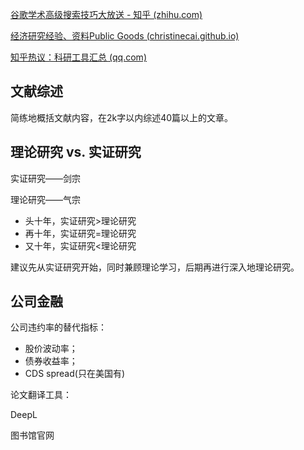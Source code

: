 [谷歌学术高级搜索技巧大放送 - 知乎 (zhihu.com)](https://zhuanlan.zhihu.com/p/345830168)

[经济研究经验、资料Public Goods (christinecai.github.io)](https://christinecai.github.io/items/PublicGoods.html)

[知乎热议：科研工具汇总 (qq.com)](https://mp.weixin.qq.com/s/ApCZPAjAV3ocC1inVQUoLA)

## 文献综述

简练地概括文献内容，在2k字以内综述40篇以上的文章。

## 理论研究 vs. 实证研究

实证研究——剑宗

理论研究——气宗

- 头十年，实证研究>理论研究
- 再十年，实证研究=理论研究
- 又十年，实证研究<理论研究

建议先从实证研究开始，同时兼顾理论学习，后期再进行深入地理论研究。

## 公司金融

公司违约率的替代指标：

- 股价波动率；
- 债券收益率；
- CDS spread(只在美国有)



论文翻译工具：

DeepL

图书馆官网